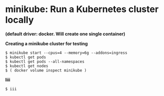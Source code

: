 minikube: Run a Kubernetes cluster locally
====

**(default driver: docker. Will create one single container)**

**Creating a minikube cluster for testing**

    $ minikube start --cpus=4 --memory=6g --addons=ingress
    $ kubectl get pods
    $ kubectl get pods --all-namespaces
    $ kubectl get nodes
    $ ( docker volume inspect minikube )
      
**Iiii**

    $ iii
